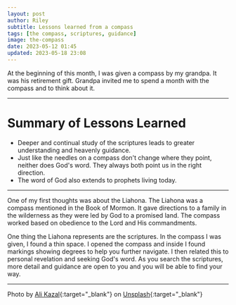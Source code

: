 ```yaml
---
layout: post
author: Riley
subtitle: Lessons learned from a compass
tags: [the compass, scriptures, guidance]
image: the-compass
date: 2023-05-12 01:45
updated: 2023-05-18 23:08
---
```


At the beginning of this month, I was given a compass by my grandpa. It was his retirement gift. Grandpa invited me to spend a month with the compass and to think about it.

<hr class = "post">

<!-- Bullet list of all the things I've learned: -->
# Summary of Lessons Learned

- Deeper and continual study of the scriptures leads to greater understanding and heavenly guidance.
- Just like the needles on a compass don't change where they point, neither does God's word. They always both point us in the right direction.
- The word of God also extends to prophets living today.

<hr class = "post">

One of my first thoughts was about the Liahona. The Liahona was a compass mentioned in the Book of Mormon. It gave directions to a family in the wilderness as they were led by God to a promised land. The compass worked based on obedience to the Lord and His commandments.

One thing the Liahona represents are the scriptures. In the compass I was given, I found a thin space. I opened the compass and inside I found markings showing degrees to help you further navigate. I then related this to personal revelation and seeking God's word. As you search the scriptures, more detail and guidance are open to you and you will be able to find your way.

* * *

Photo by [Ali Kazal](https://unsplash.com/@lureofadventure?utm_source=unsplash&utm_medium=referral&utm_content=creditCopyText){:target="_blank"} on [Unsplash](https://unsplash.com/photos/UU69D-_nwPI?utm_source=unsplash&utm_medium=referral&utm_content=creditCopyText){:target="_blank"}
